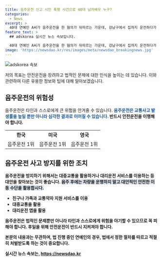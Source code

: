 ```yaml
---
title: 음주운전 신고 시민 폭행 사건으로 40대 남자배우 누구?
categories:
  - News
excerpt: >
  40대 연예인 A씨가 음주운전을 한 혐의가 뒤따르는 가운데, 강남구에서 집까지 운전하다가 신고자들과의 시비로 폭행 혐의로 조사를 받았다. A씨는 음주운전은 인정했지만 폭행은 부인하며 CCTV를 통해 사건 경위를 조사 중이라고 전했다. A씨의 과실 여부와 상세한 사건 경위에 대한 조사가 계속되고 있다. (150자)
feature_text: >
  ## adskorea 실시간 뉴스 속보입니다.

  40대 연예인 A씨가 음주운전을 한 혐의가 뒤따르는 가운데, 강남구에서 집까지 운전하다가 신고자들과의 시비로 폭행 혐의로 조사를 받았다. A씨는 음주운전은 인정했지만 폭행은 부인하며 CCTV를 통해 사건 경위를 조사 중이라고 전했다. A씨의 과실 여부와 상세한 사건 경위에 대한 조사가 계속되고 있다. (150자)
image: 'https://newsdao.kr/res/images/meta/newsdao_breakingnews.jpg'
---
```


<p><img src="https://newsdao.kr/res/images/meta/newsdao_breakingnews.jpg" alt="adskorea 속보" /></p>

<p>저의 목표는 안전운전을 장려하고 법적인 문제에 대한 인식을 높이는 데 있습니다. 이와 관련하여 다른 유용한 정보와 팁에 대해 알아보겠습니다. </p>

<h2 data-ke-size="size26">음주운전의 위험성</h2>

<p>음주운전은 타인과 스스로에게 큰 위험을 안겨줄 수 있습니다. <b><span style="color: #1a5490;">음주운전은 교통사고 발생률을 높일 뿐만 아니라 심각한 결과로 이어질 수 있습니다.</span><b> 반드시 안전운전을 이행해야 합니다.</p>

<table>
  <tr>
    <td style="text-align: center; height: 17px;"><b>한국</b></td>
    <td style="text-align: center; height: 17px;"><b>미국</b></td>
    <td style="text-align: center; height: 17px;"><b>영국</b></td>
  </tr>
  <tr>
    <td style="text-align: center;">음주운전 1위</td> <!-- 내용 -->
    <td style="text-align: center;">음주운전 1위</td> <!-- 내용 -->
    <td style="text-align: center;">음주운전 1위</td> <!-- 내용 -->
  </tr>
</table>

<h2 data-ke-size="size26">음주운전 사고 방지를 위한 조치</h2>

<p>음주운전을 방지하기 위해서는 대중교통을 활용하거나 대리운전 서비스를 이용하는 등 대안을 찾아보는 것이 좋습니다. <b><span style="background-color: #21538527;">음주 후에는 차량을 운행하지 말고 대안적인 안전한 이동 수단을 활용합시다.</span></b></p>

<ul>
  <li>친구나 가족과 교통약자 지원 서비스를 이용</li> <!-- 중요한 내용 -->
  <li>대중교통을 활용</li> <!-- 중요한 내용 -->
  <li>대리운전 앱을 활용</li> <!-- 중요한 내용 -->
</ul>

<p>음주운전은 법적인 문제뿐만 아니라 타인과 스스로에게 위험을 야기할 수 있으므로 꼭 피해야 합니다. 후일을 위해 안전운전이 반드시 지켜져야 합니다.</p>

<p>본문의 내용과는 무관하며, 법 진행 중인 연예인의 경우, 법에서 정한 절차를 따르고 적절히 처벌받도록 하는 것이 중요합니다.</p>
실시간 뉴스 속보는, <a href="https://newsdao.kr" rel="dofollow">https://newsdao.kr</a>


